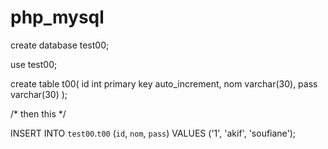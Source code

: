 # php_mysql
create database  test00;

use test00;

create  table  t00(
id int primary key auto_increment,
nom varchar(30),
pass varchar(30)
);

/* then this */

INSERT INTO `test00`.`t00` (`id`, `nom`, `pass`) VALUES ('1', 'akif', 'soufiane');
